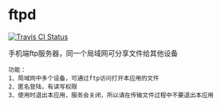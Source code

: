 # ftpd

[ ![Travis CI Status](https://www.travis-ci.org/letmlook/ftpd.svg?branch=master)](https://travis-ci.org/letmlook/ftpd)

手机端ftp服务器，同一个局域网可分享文件给其他设备


```
功能：
1、局域网中多个设备，可通过ftp访问打开本应用的文件
2、匿名登陆，有读写权限
3、使用时退出本应用，服务会关闭，所以请在传输文件过程中不要退出本应用
```
